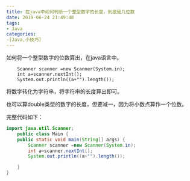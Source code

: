 ```yaml
---
title: 在java中如何判断一个整型数字的长度，到底是几位数
date: 2019-06-24 21:49:48
tags:
- Java
categories:
-[Java,小技巧]
---
```


如何将一个整型数字的位数算出，在java语言中。

<!--more-->

		Scanner scanner =new Scanner(System.in);
		int a=scanner.nextInt();
		System.out.println((a+"").length());


将数字转化为字符串，将字符串的长度算出即可。

也可以算double类型的数字的长度，但要减一，因为将小数点算作一个位数。

完整代码如下：



```java
import java.util.Scanner;
    public class Main {
    public static void main(String[] args) {
        Scanner scanner =new Scanner(System.in);
        int a=scanner.nextInt();
        System.out.println((a+"").length());

    }
}
```

